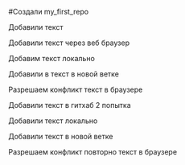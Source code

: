 ﻿
#Создали my_first_repo

Добавили текст

Добавили текст через веб браузер

Добавим текст локально

Добавили в текст в новой ветке

Разрешаем конфликт текст в браузере

Добавили текст в гитхаб 2 попытка

Добавили текст локально

Добавили текст в новой ветке

Разрешаем конфликт повторно текст в браузере

